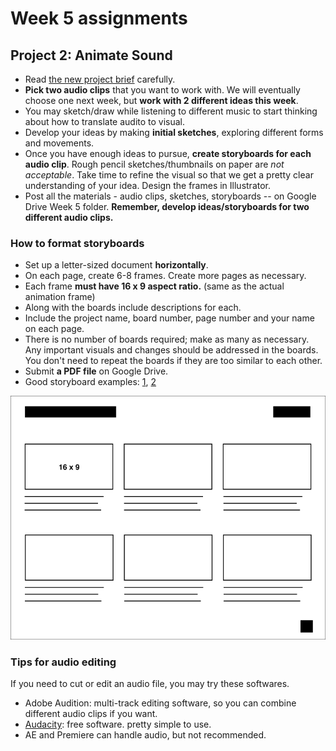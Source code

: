# Week 5 assignments

## Project 2: Animate Sound
- Read [the new project brief](proj-sound.md) carefully.
- **Pick two audio clips** that you want to work with. We will eventually choose one next week, but **work with 2 different ideas this week**.
- You may sketch/draw while listening to different music to start thinking about how to translate audito to visual.
- Develop your ideas by making **initial sketches**, exploring different forms and movements.
- Once you have enough ideas to pursue, **create storyboards for each audio clip**. Rough pencil sketches/thumbnails on paper are *not acceptable*. Take time to refine the visual so that we get a pretty clear understanding of your idea. Design the frames in Illustrator.
- Post all the materials - audio clips, sketches, storyboards -- on Google Drive Week 5 folder. **Remember, develop ideas/storyboards for two different audio clips.**

### How to format storyboards
- Set up a letter-sized document **horizontally**.
- On each page, create 6-8 frames. Create more pages as necessary.
- Each frame **must have 16 x 9 aspect ratio.** (same as the actual animation frame)
- Along with the boards include descriptions for each.
- Include the project name, board number, page number and your name on each page.
- There is no number of boards required; make as many as necessary. Any important visuals and changes should be addressed in the boards. You don't need to repeat the boards if they are too similar to each other.
- Submit **a PDF file** on Google Drive.
- Good storyboard examples: [1](../files/storyboard_soomincha.pdf), [2](../files/storyboard_laylachoi.pdf)

![storyboard format example](../images/storyboard-format.png)


### Tips for audio editing
If you need to cut or edit an audio file, you may try these softwares.
- Adobe Audition: multi-track editing software, so you can combine different audio clips if you want.
- [Audacity](http://www.audacityteam.org): free software. pretty simple to use.
- AE and Premiere can handle audio, but not recommended.


